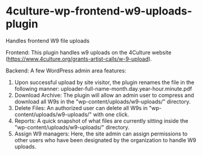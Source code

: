 # 4culture-wp-frontend-w9-uploads-plugin
Handles frontend W9 file uploads

Frontend: This plugin handles w9 uploads on the 4Culture website (https://www.4culture.org/grants-artist-calls/w-9-upload).

Backend: A few WordPress admin area features:

1. Upon successful upload by site visitor, the plugin renames the file in the following manner: uploader-full-name-month.day.year-hour.minute.pdf
2. Download Archive: The plugin will allow an admin user to compress and download all W9s in the "wp-content/uploads/w9-uploads/" directory.
3. Delete Files: An authorized user can delete all W9s in "wp-content/uploads/w9-uploads/" with one click.
4. Reports: A quick snapshot of what files are currently sitting inside the "wp-content/uploads/w9-uploads/" directory.
5.  Assign W9 managers: Here, the site admin can assign permissions to other users who have been designated by the organization to handle W9 uploads.
